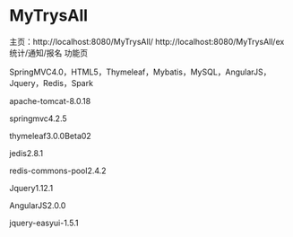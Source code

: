 # MyTrysAll
主页：http://localhost:8080/MyTrysAll/
      http://localhost:8080/MyTrysAll/ex
统计/通知/报名 功能页



SpringMVC4.0，HTML5，Thymeleaf，Mybatis，MySQL，AngularJS，Jquery，Redis，Spark

apache-tomcat-8.0.18

springmvc4.2.5

thymeleaf3.0.0Beta02


jedis2.8.1

redis-commons-pool2.4.2

Jquery1.12.1

AngularJS2.0.0

jquery-easyui-1.5.1

